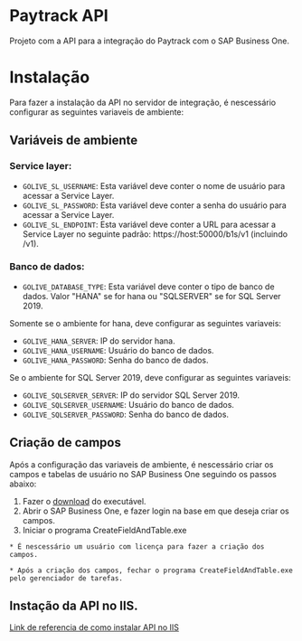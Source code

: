 
# Paytrack API 

Projeto com a API para a integração do Paytrack com o SAP Business One.


# Instalação

Para fazer a instalação da API no servidor de integração, é nescessário configurar as seguintes variaveis de ambiente:

## Variáveis de ambiente

### Service layer: 

- `GOLIVE_SL_USERNAME`: Esta variável deve conter o nome de usuário para acessar a Service Layer.
- `GOLIVE_SL_PASSWORD`: Esta variável deve conter a senha do usuário para acessar a Service Layer.
- `GOLIVE_SL_ENDPOINT`: Esta variável deve conter a URL para acessar a Service Layer no seguinte padrão: https://host:50000/b1s/v1 (incluindo /v1).

### Banco de dados:

- `GOLIVE_DATABASE_TYPE`: Esta variável deve conter o tipo de banco de dados. Valor "HANA" se for hana ou "SQLSERVER" se for SQL Server 2019.

Somente se o ambiente for hana, deve configurar as seguintes variaveis:
- `GOLIVE_HANA_SERVER`: IP do servidor hana.
- `GOLIVE_HANA_USERNAME`: Usuário do banco de dados.
- `GOLIVE_HANA_PASSWORD`: Senha do banco de dados.

Se o ambiente for SQL Server 2019, deve configurar as seguintes variaveis:
- `GOLIVE_SQLSERVER_SERVER`: IP do servidor SQL Server 2019.
- `GOLIVE_SQLSERVER_USERNAME`: Usuário do banco de dados.
- `GOLIVE_SQLSERVER_PASSWORD`: Senha do banco de dados.

## Criação de campos

Após a configuração das variaveis de ambiente, é nescessário criar os campos e tabelas de usuário no SAP Business One seguindo os passos abaixo:

1. Fazer o [download](https://drive.google.com/file/d/1asKU1KXiMNDfY4kK6zyqNlRcJQBqbO3E/view?usp=sharing) do executável.
2. Abrir o SAP Business One, e fazer login na base em que deseja criar os campos.
3. Iniciar o programa CreateFieldAndTable.exe

`* É nescessário um usuário com licença para fazer a criação dos campos.`

`* Após a criação dos campos, fechar o programa CreateFieldAndTable.exe pelo gerenciador de tarefas.`


## Instação da API no IIS.

[Link de referencia de como instalar API no IIS](https://learn.microsoft.com/pt-br/aspnet/core/tutorials/publish-to-iis?view=aspnetcore-9.0&tabs=visual-studio)


